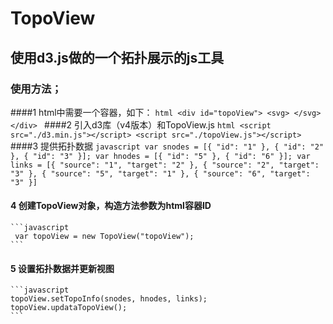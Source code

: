 # TopoView
## 使用d3.js做的一个拓扑展示的js工具

### 使用方法；

####1 html中需要一个容器，如下：
	```html
	<div id="topoView">
        <svg>
        </svg>
    </div>
	```
####2 引入d3库（v4版本）和TopoView.js
	```html
	<script src="./d3.min.js"></script>
	<script src="./topoView.js"></script>
	```
####3 提供拓扑数据
    ```javascript
	var snodes = [{
        "id": "1"
    }, {
        "id": "2"
    }, {
        "id": "3"
    }];
    var hnodes = [{
        "id": "5"
    }, {
        "id": "6"
    }];
    var links = [{
        "source": "1",
        "target": "2"
    }, {
        "source": "2",
        "target": "3"
    }, {
        "source": "5",
        "target": "1"
    }, {
        "source": "6",
        "target": "3"
    }]
	```
#### 4 创建TopoView对象，构造方法参数为html容器ID
	```javascript
	 var topoView = new TopoView("topoView"); 
	```
#### 5 设置拓扑数据并更新视图
	```javascript
	topoView.setTopoInfo(snodes, hnodes, links);
    topoView.updataTopoView();
	```
	

